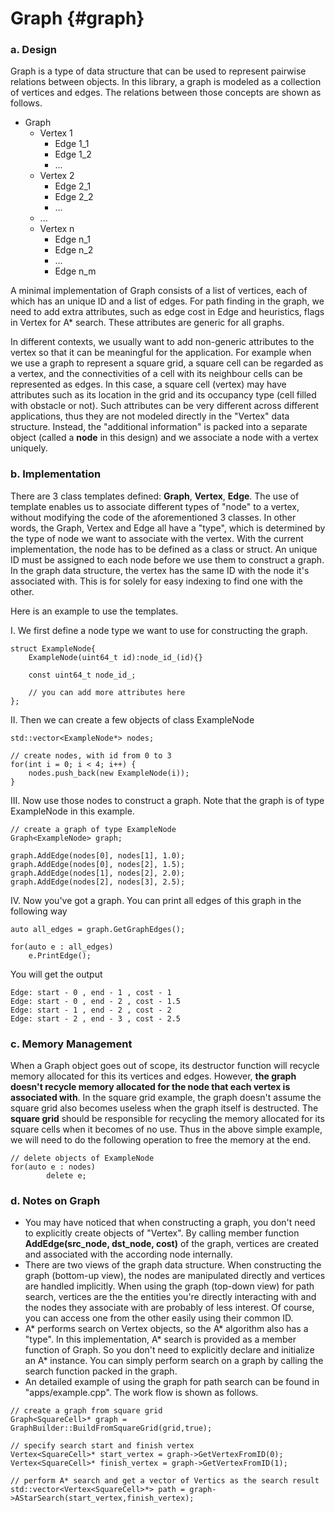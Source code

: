 Graph {#graph}
=====

### a. Design

Graph is a type of data structure that can be used to represent pairwise relations between objects. In this library, a graph is modeled as a collection of vertices and edges. The relations between those concepts are shown as follows.
* Graph
  * Vertex 1
    * Edge 1_1
    * Edge 1_2
    * ...
  * Vertex 2
    * Edge 2_1
    * Edge 2_2
    * ...
  * ...
  * Vertex n
    * Edge n_1
    * Edge n_2
    * ...
    * Edge n_m

A minimal implementation of Graph consists of a list of vertices, each of which has an unique ID and a list of edges. For path finding in the graph, we need to add extra attributes, such as edge cost in Edge and heuristics, flags in Vertex for A* search. These attributes are generic for all graphs.

In different contexts, we usually want to add non-generic attributes to the vertex so that it can be meaningful for the application. For example when we use a graph to represent a square grid, a square cell can be regarded as a vertex, and the connectivities of a cell with its neighbour cells can be represented as edges. In this case, a square cell (vertex) may have attributes such as its location in the grid and its occupancy type (cell filled with obstacle or not). Such attributes can be very different across different applications, thus they are not modeled directly in the "Vertex" data structure. Instead, the "additional information" is packed into a separate object (called a **node** in this design) and we associate a node with a vertex uniquely.

### b. Implementation

There are 3 class templates defined: **Graph**, **Vertex**, **Edge**. The use of template enables us to associate different types of "node" to a vertex, without modifying the code of the aforementioned 3 classes. In other words, the Graph, Vertex and Edge all have a "type", which is determined by the type of node we want to associate with the vertex. With the current implementation, the node has to be defined as a class or struct. An unique ID must be assigned to each node before we use them to construct a graph. In the graph data structure, the vertex has the same ID with the node it's associated with. This is for solely for easy indexing to find one with the other.

Here is an example to use the templates.

I. We first define a node type we want to use for constructing the graph.

~~~
struct ExampleNode{
	ExampleNode(uint64_t id):node_id_(id){}

	const uint64_t node_id_;

	// you can add more attributes here
};
~~~

II. Then we can create a few objects of class ExampleNode

~~~
std::vector<ExampleNode*> nodes;

// create nodes, with id from 0 to 3
for(int i = 0; i < 4; i++) {
	nodes.push_back(new ExampleNode(i));
}
~~~

III. Now use those nodes to construct a graph. Note that the graph is of type ExampleNode in this example.

~~~
// create a graph of type ExampleNode
Graph<ExampleNode> graph;

graph.AddEdge(nodes[0], nodes[1], 1.0);
graph.AddEdge(nodes[0], nodes[2], 1.5);
graph.AddEdge(nodes[1], nodes[2], 2.0);
graph.AddEdge(nodes[2], nodes[3], 2.5);
~~~

IV. Now you've got a graph. You can print all edges of this graph in the following way

~~~
auto all_edges = graph.GetGraphEdges();

for(auto e : all_edges)
	e.PrintEdge();
~~~

You will get the output

~~~
Edge: start - 0 , end - 1 , cost - 1
Edge: start - 0 , end - 2 , cost - 1.5
Edge: start - 1 , end - 2 , cost - 2
Edge: start - 2 , end - 3 , cost - 2.5
~~~

### c. Memory Management

When a Graph object goes out of scope, its destructor function will recycle memory allocated for this its vertices and edges. However, **the graph doesn't recycle memory allocated for the node that each vertex is associated with**. In the square grid example, the graph doesn't assume the square grid also becomes useless when the graph itself is destructed. The **square grid** should be responsible for recycling the memory allocated for its square cells when it becomes of no use. Thus in the above simple example, we will need to do the following operation to free the memory at the end.

~~~
// delete objects of ExampleNode
for(auto e : nodes)
		delete e;
~~~

### d. Notes on Graph

* You may have noticed that when constructing a graph, you don't need to explicitly create objects of "Vertex". By calling member function **AddEdge(src_node, dst_node, cost)** of the graph, vertices are created and associated with the according node internally.
* There are two views of the graph data structure. When constructing the graph (bottom-up view), the nodes are manipulated directly and vertices are handled implicitly. When using the graph (top-down view) for path search, vertices are the the entities you're directly interacting with and the nodes they associate with are probably of less interest. Of course, you can access one from the other easily using their common ID.
* A* performs search on Vertex objects, so the A* algorithm also has a "type". In this implementation, A* search is provided as a member function of Graph. So you don't need to explicitly declare and initialize an A* instance. You can simply perform search on a graph by calling the search function packed in the graph.
* An detailed example of using the graph for path search can be found in "apps/example.cpp". The work flow is shown as follows.

~~~
// create a graph from square grid
Graph<SquareCell>* graph = GraphBuilder::BuildFromSquareGrid(grid,true);

// specify search start and finish vertex
Vertex<SquareCell>* start_vertex = graph->GetVertexFromID(0);
Vertex<SquareCell>* finish_vertex = graph->GetVertexFromID(1);

// perform A* search and get a vector of Vertics as the search result
std::vector<Vertex<SquareCell>*> path = graph->AStarSearch(start_vertex,finish_vertex);
~~~

